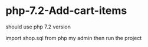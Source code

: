 # php-7.2-Add-cart-items
should use php 7.2 version

import shop.sql from php my admin then run the project
